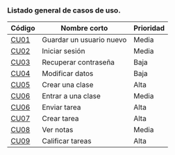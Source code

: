 ### Listado general de casos de uso.
| Código | Nombre corto | Prioridad  |
|--------------------------|--------------------------------|--------------------------|
| [CU01](CU01-Guardar-un-usuario-nuevo) | Guardar un usuario nuevo | Media | 
| [CU02](CU02-Iniciar-sesión) | Iniciar sesión | Media |
| [CU03](CU03-Recuperar-contraseña) | Recuperar contraseña | Baja |
| [CU04](CU04-Modificar-datos) | Modificar datos | Baja |
| [CU05](CU05-Crear-una-clase) | Crear una clase | Alta |
| [CU06](CU06-Entrar-a-una-clase) | Entrar a una clase | Media |
| [CU06](CU06-Enviar-tarea) | Enviar tarea | Alta |
| [CU07](CU07-Crear-tarea) | Crear tarea | Alta |
| [CU08](CU08-Ver-notas) | Ver notas | Media |
| [CU09](CU09-Calificar-tareas) | Calificar tareas | Alta |


